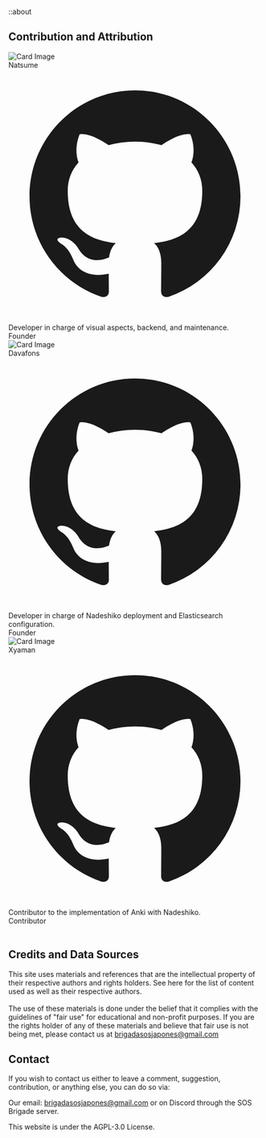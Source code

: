 
::about

## Contribution and Attribution

<div class="grid grid-cols-1 md:grid-cols-2 gap-4">
  <div
    class="border flex flex-col sm:flex-row dark:bg-neutral-800 dark:border-neutral-700 w-full"
  >
    <div class="relative w-full sm:w-48 h-48 flex-shrink-0">
      <img
        class="h-full w-full object-contain"
        src="../github/natsume_pfp.jpg"
        alt="Card Image"
      />
    </div>
    <div class="flex flex-col justify-between p-4">
      <div>
        <div class="text-lg font-bold text-gray-800 dark:text-white">
          Natsume
        </div>
        <div class="flex mt-2 space-x-3">
          <a href="https://github.com/Natsume-197" class="text-gray-400 hover:text-gray-500">
            <svg
              class="w-5 h-5"
              fill="currentColor"
              viewBox="0 0 24 24"
              aria-hidden="true"
            >
              <path
                fill-rule="evenodd"
                d="M12 2C6.477 2 2 6.484 2 12.017c0 4.425 2.865 8.18 6.839 9.504.5.092.682-.217.682-.483 0-.237-.008-.868-.013-1.703-2.782.605-3.369-1.343-3.369-1.343-.454-1.158-1.11-1.466-1.11-1.466-.908-.62.069-.608.069-.608 1.003.07 1.531 1.032 1.531 1.032.892 1.53 2.341 1.088 2.91.832.092-.647.35-1.088.636-1.338-2.22-.253-4.555-1.113-4.555-4.951 0-1.093.39-1.988 1.029-2.688-.103-.253-.446-1.272.098-2.65 0 0 .84-.27 2.75 1.026A9.564 9.564 0 0112 6.844c.85.004 1.705.115 2.504.337 1.909-1.296 2.747-1.027 2.747-1.027.546 1.379.202 2.398.1 2.651.64.7 1.028 1.595 1.028 2.688 0 3.848-2.339 4.695-4.566 4.943.359.309.678.92.678 1.855 0 1.338-.012 2.419-.012 2.747 0 .268.18.58.688.482A10.019 10.019 0 0022 12.017C22 6.484 17.522 2 12 2z"
                clip-rule="evenodd"
              />
            </svg>
          </a>
        </div>
      </div>
      <div class="mt-1 text-gray-500 dark:text-neutral-400">
        Developer in charge of visual aspects, backend, and maintenance.
      </div>
      <div class="mt-5 sm:mt-auto">
        <div class="text-xs mt-2 text-gray-500 dark:text-neutral-500">
          Founder
        </div>
      </div>
    </div>
  </div>

  <div
    class="border flex flex-col sm:flex-row dark:bg-neutral-800 dark:border-neutral-700 w-full"
  >
    <div class="relative w-full sm:w-48 h-48 flex-shrink-0">
      <img
        class="h-full w-full object-contain"
        src="../github/davafons_pfp.jpg"
        alt="Card Image"
      />
    </div>
    <div class="flex flex-col justify-between p-4">
      <div>
        <div class="text-lg font-bold text-gray-800 dark:text-white">
          Davafons
        </div>
        <div class="flex mt-2 space-x-3">
          <a href="https://github.com/davafons" class="text-gray-400 hover:text-gray-500">
            <svg
              class="w-5 h-5"
              fill="currentColor"
              viewBox="0 0 24 24"
              aria-hidden="true"
            >
              <path
                fill-rule="evenodd"
                d="M12 2C6.477 2 2 6.484 2 12.017c0 4.425 2.865 8.18 6.839 9.504.5.092.682-.217.682-.483 0-.237-.008-.868-.013-1.703-2.782.605-3.369-1.343-3.369-1.343-.454-1.158-1.11-1.466-1.11-1.466-.908-.62.069-.608.069-.608 1.003.07 1.531 1.032 1.531 1.032.892 1.53 2.341 1.088 2.91.832.092-.647.35-1.088.636-1.338-2.22-.253-4.555-1.113-4.555-4.951 0-1.093.39-1.988 1.029-2.688-.103-.253-.446-1.272.098-2.65 0 0 .84-.27 2.75 1.026A9.564 9.564 0 0112 6.844c.85.004 1.705.115 2.504.337 1.909-1.296 2.747-1.027 2.747-1.027.546 1.379.202 2.398.1 2.651.64.7 1.028 1.595 1.028 2.688 0 3.848-2.339 4.695-4.566 4.943.359.309.678.92.678 1.855 0 1.338-.012 2.419-.012 2.747 0 .268.18.58.688.482A10.019 10.019 0 0022 12.017C22 6.484 17.522 2 12 2z"
                clip-rule="evenodd"
              />
            </svg>
          </a>
        </div>
      </div>
      <div class="mt-1 text-gray-500 dark:text-neutral-400">
        Developer in charge of Nadeshiko deployment and Elasticsearch configuration.
      </div>
      <div class="mt-5 sm:mt-auto">
        <div class="text-xs mt-2 text-gray-500 dark:text-neutral-500">
          Founder
        </div>
      </div>
    </div>
  </div>

  <div
    class="border flex flex-col sm:flex-row dark:bg-neutral-800 dark:border-neutral-700 w-full"
  >
    <div class="relative w-full sm:w-48 h-48 flex-shrink-0">
      <img
        class="h-full w-full object-contain"
        src="../github/xyaman_pfp.jpg"
        alt="Card Image"
      />
    </div>
    <div class="flex flex-col justify-between p-4">
      <div>
        <div class="text-lg font-bold text-gray-800 dark:text-white">
          Xyaman
        </div>
        <div class="flex mt-2 space-x-3">
          <a href="https://github.com/xyaman" class="text-gray-400 hover:text-gray-500">
            <svg
              class="w-5 h-5"
              fill="currentColor"
              viewBox="0 0 24 24"
              aria-hidden="true"
            >
              <path
                fill-rule="evenodd"
                d="M12 2C6.477 2 2 6.484 2 12.017c0 4.425 2.865 8.18 6.839 9.504.5.092.682-.217.682-.483 0-.237-.008-.868-.013-1.703-2.782.605-3.369-1.343-3.369-1.343-.454-1.158-1.11-1.466-1.11-1.466-.908-.62.069-.608.069-.608 1.003.07 1.531 1.032 1.531 1.032.892 1.53 2.341 1.088 2.91.832.092-.647.35-1.088.636-1.338-2.22-.253-4.555-1.113-4.555-4.951 0-1.093.39-1.988 1.029-2.688-.103-.253-.446-1.272.098-2.65 0 0 .84-.27 2.75 1.026A9.564 9.564 0 0112 6.844c.85.004 1.705.115 2.504.337 1.909-1.296 2.747-1.027 2.747-1.027.546 1.379.202 2.398.1 2.651.64.7 1.028 1.595 1.028 2.688 0 3.848-2.339 4.695-4.566 4.943.359.309.678.92.678 1.855 0 1.338-.012 2.419-.012 2.747 0 .268.18.58.688.482A10.019 10.019 0 0022 12.017C22 6.484 17.522 2 12 2z"
                clip-rule="evenodd"
              />
            </svg>
          </a>
        </div>
      </div>
      <div class="mt-1 text-gray-500 dark:text-neutral-400">
        Contributor to the implementation of Anki with Nadeshiko.
      </div>
      <div class="mt-5 sm:mt-auto">
        <div class="text-xs mt-2 text-gray-500 dark:text-neutral-500">
          Contributor
        </div>
      </div>
    </div>
  </div>
</div>

<br/>

## Credits and Data Sources

This site uses materials and references that are the intellectual property of their respective authors and rights holders. See here for the list of content used as well as their respective authors.
<br/><br/>
The use of these materials is done under the belief that it complies with the guidelines of "fair use" for educational and non-profit purposes. If you are the rights holder of any of these materials and believe that fair use is not being met, please contact us at brigadasosjapones@gmail.com

## Contact

If you wish to contact us either to leave a comment, suggestion, contribution, or anything else, you can do so via:

Our email: brigadasosjapones@gmail.com or on Discord through the SOS Brigade server.

This website is under the AGPL-3.0 License.
